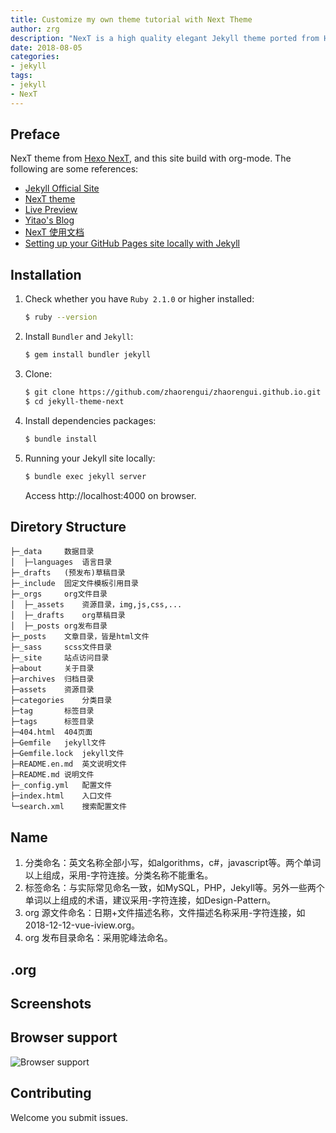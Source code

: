 ```yaml
---
title: Customize my own theme tutorial with Next Theme
author: zrg
description: "NexT is a high quality elegant Jekyll theme ported from Hexo Next. It is crafted from scratch, with love."
date: 2018-08-05
categories:
- jekyll
tags:
- jekyll
- NexT
---
```


## Preface
NexT theme from [Hexo NexT](https://github.com/iissnan/hexo-theme-next), and this site build  with org-mode. The following are some references:
+ [Jekyll Official Site](https://jekyllrb.com/)
+ [NexT theme](http://theme-next.simpleyyt.com/)
+ [Live Preview](http://simpleyyt.github.io/jekyll-theme-next/)
+ [Yitao's Blog](http://simpleyyt.com/)
+ [NexT 使用文档 ](http://theme-next.simpleyyt.com/)
+ [Setting up your GitHub Pages site locally with Jekyll](https://help.github.com/articles/setting-up-your-github-pages-site-locally-with-jekyll/)
## Installation
1. Check whether you have `Ruby 2.1.0` or higher installed:
	```sh
	$ ruby --version
	```
2. Install `Bundler` and `Jekyll`:
	```sh
	$ gem install bundler jekyll
	```
3. Clone:
	```sh
	$ git clone https://github.com/zhaorengui/zhaorengui.github.io.git
	$ cd jekyll-theme-next
	```
4. Install dependencies packages:
	```sh
	$ bundle install
	```
5. Running your Jekyll site locally:
	```sh
	$ bundle exec jekyll server
	```
	Access http://localhost:4000 on browser.
## Diretory Structure
~~~
├─_data		数据目录
│  ├─languages	语言目录
├─_drafts	(预发布)草稿目录
├─_include	固定文件模板引用目录
├─_orgs		org文件目录
│  ├─_assets	资源目录，img,js,css,...
│  ├─_drafts	org草稿目录
│  ├─_posts	org发布目录
├─_posts	文章目录，皆是html文件
├─_sass		scss文件目录
├─_site		站点访问目录
├─about		关于目录
├─archives	归档目录
├─assets	资源目录
├─categories	分类目录
├─tag		标签目录
├─tags		标签目录
├─404.html	404页面
├─Gemfile	jekyll文件	
├─Gemfile.lock	jekyll文件
├─README.en.md	英文说明文件
├─README.md	说明文件
├─_config.yml	配置文件
├─index.html	入口文件
└─search.xml	搜索配置文件
~~~
## Name
1. 分类命名：英文名称全部小写，如algorithms，c#，javascript等。两个单词以上组成，采用-字符连接。分类名称不能重名。
2. 标签命名：与实际常见命名一致，如MySQL，PHP，Jekyll等。另外一些两个单词以上组成的术语，建议采用-字符连接，如Design-Pattern。
3. org 源文件命名：日期+文件描述名称，文件描述名称采用-字符连接，如2018-12-12-vue-iview.org。
4. org 发布目录命名：采用驼峰法命名。
## .org

## Screenshots

## Browser support
![Browser support](http://iissnan.com/nexus/next/browser-support.png)
## Contributing
Welcome you submit issues.
